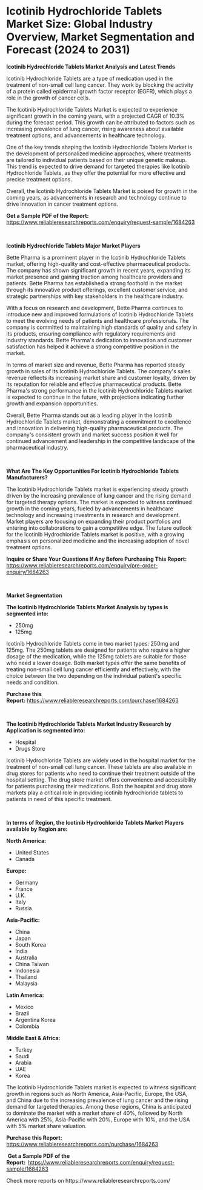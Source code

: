 <p><h1>Icotinib Hydrochloride Tablets Market Size: Global Industry Overview, Market Segmentation and Forecast (2024 to 2031)</h1></p><p><strong>Icotinib Hydrochloride Tablets Market Analysis and Latest Trends</strong></p>
<p><p>Icotinib Hydrochloride Tablets are a type of medication used in the treatment of non-small cell lung cancer. They work by blocking the activity of a protein called epidermal growth factor receptor (EGFR), which plays a role in the growth of cancer cells.</p><p>The Icotinib Hydrochloride Tablets Market is expected to experience significant growth in the coming years, with a projected CAGR of 10.3% during the forecast period. This growth can be attributed to factors such as increasing prevalence of lung cancer, rising awareness about available treatment options, and advancements in healthcare technology.</p><p>One of the key trends shaping the Icotinib Hydrochloride Tablets Market is the development of personalized medicine approaches, where treatments are tailored to individual patients based on their unique genetic makeup. This trend is expected to drive demand for targeted therapies like Icotinib Hydrochloride Tablets, as they offer the potential for more effective and precise treatment options.</p><p>Overall, the Icotinib Hydrochloride Tablets Market is poised for growth in the coming years, as advancements in research and technology continue to drive innovation in cancer treatment options.</p></p>
<p><strong>Get a Sample PDF of the Report:&nbsp;</strong> <a href="https://www.reliableresearchreports.com/enquiry/request-sample/1684263">https://www.reliableresearchreports.com/enquiry/request-sample/1684263</a></p>
<p>&nbsp;</p>
<p><strong>Icotinib Hydrochloride Tablets Major Market Players</strong></p>
<p><p>Bette Pharma is a prominent player in the Icotinib Hydrochloride Tablets market, offering high-quality and cost-effective pharmaceutical products. The company has shown significant growth in recent years, expanding its market presence and gaining traction among healthcare providers and patients. Bette Pharma has established a strong foothold in the market through its innovative product offerings, excellent customer service, and strategic partnerships with key stakeholders in the healthcare industry.</p><p>With a focus on research and development, Bette Pharma continues to introduce new and improved formulations of Icotinib Hydrochloride Tablets to meet the evolving needs of patients and healthcare professionals. The company is committed to maintaining high standards of quality and safety in its products, ensuring compliance with regulatory requirements and industry standards. Bette Pharma's dedication to innovation and customer satisfaction has helped it achieve a strong competitive position in the market.</p><p>In terms of market size and revenue, Bette Pharma has reported steady growth in sales of its Icotinib Hydrochloride Tablets. The company's sales revenue reflects its increasing market share and customer loyalty, driven by its reputation for reliable and effective pharmaceutical products. Bette Pharma's strong performance in the Icotinib Hydrochloride Tablets market is expected to continue in the future, with projections indicating further growth and expansion opportunities.</p><p>Overall, Bette Pharma stands out as a leading player in the Icotinib Hydrochloride Tablets market, demonstrating a commitment to excellence and innovation in delivering high-quality pharmaceutical products. The company's consistent growth and market success position it well for continued advancement and leadership in the competitive landscape of the pharmaceutical industry.</p></p>
<p>&nbsp;</p>
<p><strong>What Are The Key Opportunities For Icotinib Hydrochloride Tablets Manufacturers?</strong></p>
<p><p>The Icotinib Hydrochloride Tablets market is experiencing steady growth driven by the increasing prevalence of lung cancer and the rising demand for targeted therapy options. The market is expected to witness continued growth in the coming years, fueled by advancements in healthcare technology and increasing investments in research and development. Market players are focusing on expanding their product portfolios and entering into collaborations to gain a competitive edge. The future outlook for the Icotinib Hydrochloride Tablets market is positive, with a growing emphasis on personalized medicine and the increasing adoption of novel treatment options.</p></p>
<p><strong>Inquire or Share Your Questions If Any Before Purchasing This Report:</strong> <a href="https://www.reliableresearchreports.com/enquiry/pre-order-enquiry/1684263">https://www.reliableresearchreports.com/enquiry/pre-order-enquiry/1684263</a></p>
<p>&nbsp;</p>
<p><strong>Market Segmentation</strong></p>
<p><strong>The Icotinib Hydrochloride Tablets Market Analysis by types is segmented into:</strong></p>
<p><ul><li>250mg</li><li>125mg</li></ul></p>
<p><p>Icotinib Hydrochloride Tablets come in two market types: 250mg and 125mg. The 250mg tablets are designed for patients who require a higher dosage of the medication, while the 125mg tablets are suitable for those who need a lower dosage. Both market types offer the same benefits of treating non-small cell lung cancer efficiently and effectively, with the choice between the two depending on the individual patient's specific needs and condition.</p></p>
<p><strong>Purchase this Report:&nbsp;</strong><a href="https://www.reliableresearchreports.com/purchase/1684263">https://www.reliableresearchreports.com/purchase/1684263</a></p>
<p>&nbsp;</p>
<p><strong>The Icotinib Hydrochloride Tablets Market Industry Research by Application is segmented into:</strong></p>
<p><ul><li>Hospital</li><li>Drugs Store</li></ul></p>
<p><p>Icotinib Hydrochloride Tablets are widely used in the hospital market for the treatment of non-small cell lung cancer. These tablets are also available in drug stores for patients who need to continue their treatment outside of the hospital setting. The drug store market offers convenience and accessibility for patients purchasing their medications. Both the hospital and drug store markets play a critical role in providing icotinib hydrochloride tablets to patients in need of this specific treatment.</p></p>
<p>&nbsp;</p>
<p><strong>In terms of Region, the Icotinib Hydrochloride Tablets Market Players available by Region are:</strong></p>
<p>
    <p> <strong> North America: </strong>
        <ul>
            <li>United States</li>
            <li>Canada</li>
        </ul>
        </p> 
    <p> <strong> Europe: </strong>
        <ul>
            <li>Germany</li>
            <li>France</li>
            <li>U.K.</li>
            <li>Italy</li>
            <li>Russia</li>
        </ul>
        </p> 
    <p> <strong> Asia-Pacific: </strong>
        <ul>
            <li>China</li>
            <li>Japan</li>
            <li>South Korea</li>
            <li>India</li>
            <li>Australia</li>
            <li>China Taiwan</li>
            <li>Indonesia</li>
            <li>Thailand</li>
            <li>Malaysia</li>
        </ul>
        </p> 
    <p> <strong> Latin America: </strong>
        <ul>
            <li>Mexico</li>
            <li>Brazil</li>
            <li>Argentina Korea</li>
            <li>Colombia</li>
        </ul>
        </p> 
    <p> <strong> Middle East & Africa: </strong>
        <ul>
            <li>Turkey</li>
            <li>Saudi</li>
            <li>Arabia</li>
            <li>UAE</li>
            <li>Korea</li>
        </ul>
    </p>
    </p>
<p><p>The Icotinib Hydrochloride Tablets market is expected to witness significant growth in regions such as North America, Asia-Pacific, Europe, the USA, and China due to the increasing prevalence of lung cancer and the rising demand for targeted therapies. Among these regions, China is anticipated to dominate the market with a market share of 40%, followed by North America with 25%, Asia-Pacific with 20%, Europe with 10%, and the USA with 5% market share valuation.</p></p>
<p><strong>Purchase this Report: </strong><a href="https://www.reliableresearchreports.com/purchase/1684263">https://www.reliableresearchreports.com/purchase/1684263</a></p>
<p>&nbsp;<strong>Get a Sample PDF of the Report:&nbsp;&nbsp;</strong><a href="https://www.reliableresearchreports.com/enquiry/request-sample/1684263">https://www.reliableresearchreports.com/enquiry/request-sample/1684263</a></p>
<p><strong></strong></p>
<p>Check more reports on https://www.reliableresearchreports.com/</p>